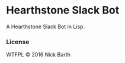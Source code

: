 # Hearthstone Slack Bot

A Hearthstone Slack Bot in Lisp.

### License
WTFPL &copy; 2016 Nick Barth
